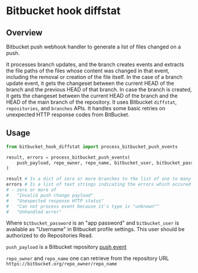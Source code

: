 # Bitbucket hook diffstat

## Overview

Bitbucket push webhook handler to generate a list of files changed on a push.

It processes branch updates, and the branch creates events and extracts the file paths of the files whose content was changed in that event, including the removal or creation of the file itself.
In the case of a branch update event, it gets the changeset between the current HEAD of the branch and the previous HEAD of that branch.
In case the branch is created, it gets the changeset between the current HEAD of the branch and the HEAD of the main branch of the repository.
It uses Bitbucket `diffstat`,  `repositories`, and `branches` APIs. It handles some basic retries on unexpected HTTP response codes from BitBucket.

## Usage
```python
from bitbucket_hook_diffstat import process_bitbucket_push_events

result, errors = process_bitbucket_push_events(
    push_payload, repo_owner, repo_name, bitbucket_user, bitbucket_password
)

result # Is a dict of zero or more branches to the list of one to many distinct file pathnames, for example '{"master": [".gitignore"]}'
errors # Is a list of text strings indicating the errors which occured during the process. This function does not raise any Exception.
# - zero or more of 
#   "Invalid push change payload"
#   "Unexpected response HTTP status"
#   "Can not process event because it's type is "unknown""
#   "Unhandled error"
```
Where `bitbucket_password` is an "app password" and `bitbucket_user` is available as "Username" in Bitbucket profile settings. This user should be authorized to do Repositories Read.

`push_payload` is a Bitbucket repository [push event](https://support.atlassian.com/bitbucket-cloud/docs/event-payloads/#Push)

`repo_owner` and `repo_name` one can retrieve from the repository URL `https://bitbucket.org/repo_owner/repo_name` 